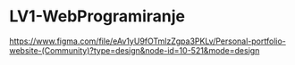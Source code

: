 # LV1-WebProgramiranje

https://www.figma.com/file/eAv1yU9fOTmlzZgpa3PKLv/Personal-portfolio-website-(Community)?type=design&node-id=10-521&mode=design

